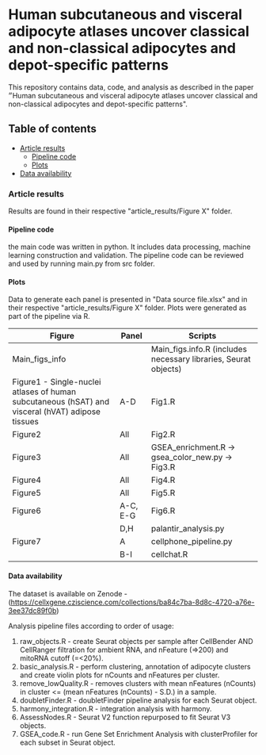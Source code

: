 # Human subcutaneous and visceral adipocyte atlases uncover classical and non-classical adipocytes and depot-specific patterns

This repository contains data, code, and analysis as described in the paper ״Human subcutaneous and visceral adipocyte atlases uncover classical and non-classical adipocytes and depot-specific patterns".

## Table of contents
* [Article results](#article-results) 
    * [Pipeline code](#pipeline-code)
    * [Plots](#plots)
* [Data availability](#Data-availability)

### Article results
Results are found in their respective "article_results/Figure X" folder.

#### Pipeline code
the main code was written in python. It includes data processing, machine learning construction and validation. 
The pipeline code can be reviewed and used by running main.py from src folder.

#### Plots
Data to generate each panel is presented in "Data source file.xlsx" and in their respective "article_results/Figure X" folder.
Plots were generated as part of the pipeline via R.

| Figure    | Panel | Scripts                                                                                                                   |
|-----------|-------|----------------------------------------------------------------------------------------------------------------------------|
| Main_figs_info |       | Main_figs.info.R (includes necessary libraries, Seurat objects)                                                       |
| Figure1 - Single-nuclei atlases of human subcutaneous (hSAT) and visceral (hVAT) adipose tissues | A-D   | Fig1.R                      |
| Figure2   | All   | Fig2.R                                                                                                                     |
| Figure3   | All   | GSEA_enrichment.R → gsea_color_new.py → Fig3.R                                                                             |
| Figure4   | All   | Fig4.R                                                                                                                                                                                                                          |
| Figure5   | All     | Fig5.R                                                                                         |
|    Figure6       | A-C, E-G  | Fig6.R                                                                                                             |
|   | D,H  | palantir_analysis.py                                                                                                    |
| Figure7   | A     | cellphone_pipeline.py                                                   |
|           | B-I   | cellchat.R                                                                                       |

    


#### Data availability
The dataset is available on Zenode - (https://cellxgene.cziscience.com/collections/ba84c7ba-8d8c-4720-a76e-3ee37dc89f0b)


Analysis pipeline files according to order of usage:
1. raw_objects.R - create Seurat objects per sample after CellBender AND CellRanger filtration for ambient RNA, and nFeature (=>200) and mitoRNA cutoff (=<20%). 
2. basic_analysis.R - perform clustering, annotation of adipocyte clusters and create violin plots for nCounts and nFeatures per cluster.
3. remove_lowQuality.R - removes clusters with mean nFeatures (nCounts) in cluster <= (mean nFeatures (nCounts) - S.D.) in a sample.
4. doubletFinder.R - doubletFinder pipeline analysis for each Seurat object.
5. harmony_integration.R - integration analysis with harmony.
6. AssessNodes.R - Seurat V2 function repurposed to fit Seurat V3 objects.
7. GSEA_code.R - run Gene Set Enrichment Analysis with clusterProfiler for each subset in Seurat object.
